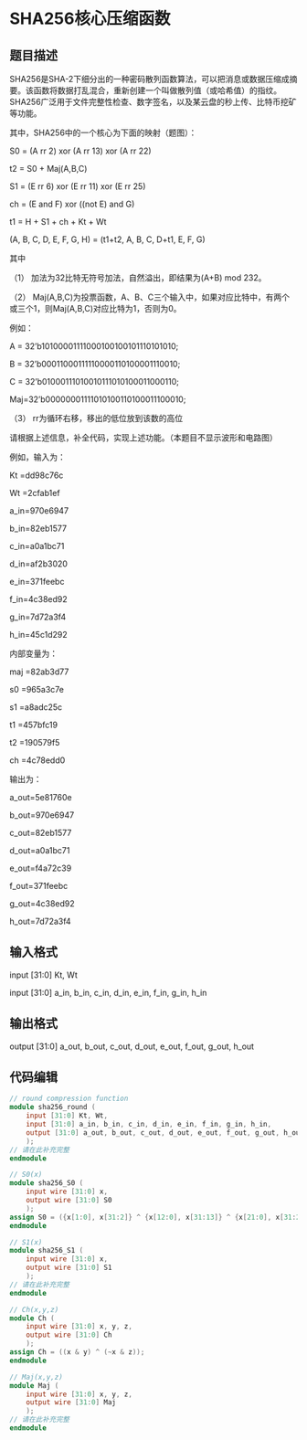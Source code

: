 # SHA256核心压缩函数

## 题目描述

SHA256是SHA-2下细分出的一种密码散列函数算法，可以把消息或数据压缩成摘要。该函数将数据打乱混合，重新创建一个叫做散列值（或哈希值）的指纹。SHA256广泛用于文件完整性检查、数字签名，以及某云盘的秒上传、比特币挖矿等功能。

其中，SHA256中的一个核心为下面的映射（题图）：

S0 = (A rr 2) xor (A rr 13) xor (A rr 22)

t2 = S0 + Maj(A,B,C)

S1 = (E rr 6) xor (E rr 11) xor (E rr 25)

ch = (E and F) xor ((not E) and G)

t1 = H + S1 + ch + Kt + Wt

(A, B, C, D, E, F, G, H) = (t1+t2, A, B, C, D+t1, E, F, G)

其中

（1） 加法为32比特无符号加法，自然溢出，即结果为(A+B) mod 232。

（2） Maj(A,B,C)为投票函数，A、B、C三个输入中，如果对应比特中，有两个或三个1，则Maj(A,B,C)对应比特为1，否则为0。

例如：

A = 32’b10100001111000100100101110101010;

B = 32’b00011000111110000110100001110010;

C = 32’b01000111010010111010100011000110;

Maj=32’b00000001111010100110100011100010;

（3） rr为循环右移，移出的低位放到该数的高位

请根据上述信息，补全代码，实现上述功能。（本题目不显示波形和电路图）

例如，输入为：

Kt =dd98c76c

Wt =2cfab1ef

a_in=970e6947

b_in=82eb1577

c_in=a0a1bc71

d_in=af2b3020

e_in=371feebc

f_in=4c38ed92

g_in=7d72a3f4

h_in=45c1d292

内部变量为：

maj =82ab3d77

s0 =965a3c7e

s1 =a8adc25c

t1 =457bfc19

t2 =190579f5

ch =4c78edd0

输出为：

a_out=5e81760e

b_out=970e6947

c_out=82eb1577

d_out=a0a1bc71

e_out=f4a72c39

f_out=371feebc

g_out=4c38ed92

h_out=7d72a3f4

## 输入格式

input [31:0] Kt, Wt

input [31:0] a_in, b_in, c_in, d_in, e_in, f_in, g_in, h_in

## 输出格式

output [31:0] a_out, b_out, c_out, d_out, e_out, f_out, g_out, h_out

## 代码编辑

```verilog
// round compression function
module sha256_round (
    input [31:0] Kt, Wt,
    input [31:0] a_in, b_in, c_in, d_in, e_in, f_in, g_in, h_in,
    output [31:0] a_out, b_out, c_out, d_out, e_out, f_out, g_out, h_out
    );
// 请在此补充完整
endmodule

// S0(x)
module sha256_S0 (
    input wire [31:0] x,
    output wire [31:0] S0
    );
assign S0 = ({x[1:0], x[31:2]} ^ {x[12:0], x[31:13]} ^ {x[21:0], x[31:22]});
endmodule

// S1(x)
module sha256_S1 (
    input wire [31:0] x,
    output wire [31:0] S1
    );
// 请在此补充完整
endmodule

// Ch(x,y,z)
module Ch (
    input wire [31:0] x, y, z,
    output wire [31:0] Ch
    );
assign Ch = ((x & y) ^ (~x & z));
endmodule

// Maj(x,y,z)
module Maj (
    input wire [31:0] x, y, z,
    output wire [31:0] Maj
    );
// 请在此补充完整
endmodule
```